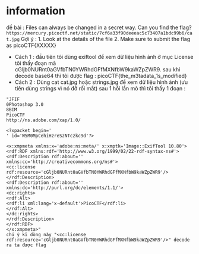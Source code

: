 # information

đề bài : Files can always be changed in a secret way. Can you find the flag? `https://mercury.picoctf.net/static/7cf6a33f90deeeac5c73407a1bdc99b6/cat.jpg`
Gợi ý : 1. Look at the details of the file 2. Make sure to submit the flag as picoCTF{XXXXX}

- Cách 1 : đầu tiên tôi dùng exiftool để xem dữ liệu hình ảnh
  ở mục License tôi thấy đoạn mã cGljb0NURnt0aGVfbTN0YWRhdGFfMXNfbW9kaWZpZWR9. sau khi decode base64 thì tôi được flag :
  picoCTF{the_m3tadata_1s_modified}
- Cách 2 : Dùng cat cat.jpg hoặc strings.jpg để xem dữ liệu hình ảnh (ưu tiên dùng strings vì nó đỡ rối mắt)
  sau 1 hồi lần mò thì tôi thấy 1 đoạn :

```
"JFIF
0Photoshop 3.0
8BIM
PicoCTF
http://ns.adobe.com/xap/1.0/

<?xpacket begin='
' id='W5M0MpCehiHzreSzNTczkc9d'?>

<x:xmpmeta xmlns:x='adobe:ns:meta/' x:xmptk='Image::ExifTool 10.80'>
<rdf:RDF xmlns:rdf='http://www.w3.org/1999/02/22-rdf-syntax-ns#'>
<rdf:Description rdf:about=''
xmlns:cc='http://creativecommons.org/ns#'>
<cc:license rdf:resource='cGljb0NURnt0aGVfbTN0YWRhdGFfMXNfbW9kaWZpZWR9'/>
</rdf:Description>
<rdf:Description rdf:about=''
xmlns:dc='http://purl.org/dc/elements/1.1/'>
<dc:rights>
<rdf:Alt>
<rdf:li xml:lang='x-default'>PicoCTF</rdf:li>
</rdf:Alt>
</dc:rights>
</rdf:Description>
</rdf:RDF>
</x:xmpmeta>"
chú ý kĩ dòng này "<cc:license rdf:resource='cGljb0NURnt0aGVfbTN0YWRhdGFfMXNfbW9kaWZpZWR9'/>" decode ra ta được flag
```
